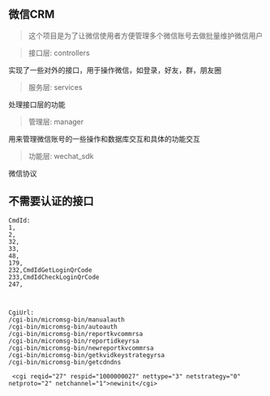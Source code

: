 ## 微信CRM
> 这个项目是为了让微信使用者方便管理多个微信账号去做批量维护微信用户

> 接口层: controllers

实现了一些对外的接口，用于操作微信，如登录，好友，群，朋友圈

> 服务层: services

处理接口层的功能

> 管理层: manager

用来管理微信账号的一些操作和数据库交互和具体的功能交互

> 功能层: wechat_sdk

微信协议



## 不需要认证的接口 
```
CmdId: 
1,
2,
32,
33,
48,
179,
232,CmdIdGetLoginQrCode
233,CmdIdCheckLoginQrCode
247,



CgiUrl:
/cgi-bin/micromsg-bin/manualauth
/cgi-bin/micromsg-bin/autoauth
/cgi-bin/micromsg-bin/reportkvcommrsa
/cgi-bin/micromsg-bin/reportidkeyrsa
/cgi-bin/micromsg-bin/newreportkvcommrsa
/cgi-bin/micromsg-bin/getkvidkeystrategyrsa
/cgi-bin/micromsg-bin/getcdndns
```

```
 <cgi reqid="27" respid="1000000027" nettype="3" netstrategy="0" netproto="2" netchannel="1">newinit</cgi>

 
```